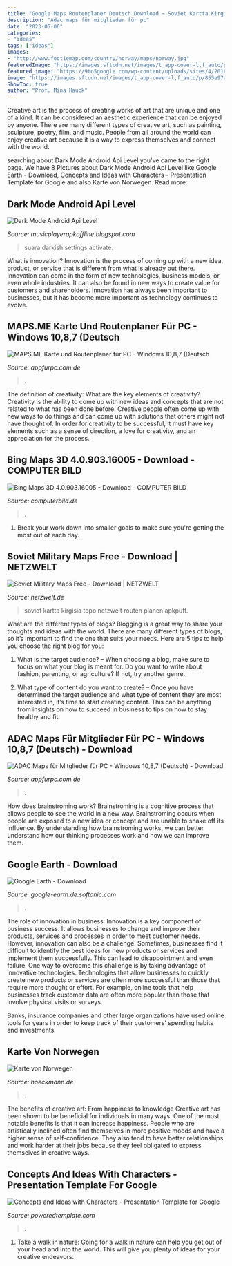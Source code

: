 ```yaml
---
title: "Google Maps Routenplaner Deutsch Download ~ Soviet Kartta Kirgisia Topo Netzwelt Routen Planen Apkpuff"
description: "Adac maps für mitglieder für pc"
date: "2023-05-06"
categories:
- "ideas"
tags: ["ideas"]
images:
- "http://www.footiemap.com/country/norway/maps/norway.jpg"
featuredImage: "https://images.sftcdn.net/images/t_app-cover-l,f_auto/p/855e97a8-96d0-11e6-9c2c-00163ed833e7/1565871259/google-earth-screenshot.jpg"
featured_image: "https://9to5google.com/wp-content/uploads/sites/4/2018/12/android_dark_mode_theme_night_1.jpg"
image: "https://images.sftcdn.net/images/t_app-cover-l,f_auto/p/855e97a8-96d0-11e6-9c2c-00163ed833e7/1565871259/google-earth-screenshot.jpg"
ShowToc: true
author: "Prof. Mina Hauck"
---
```



Creative art is the process of creating works of art that are unique and one of a kind. It can be considered an aesthetic experience that can be enjoyed by anyone. There are many different types of creative art, such as painting, sculpture, poetry, film, and music. People from all around the world can enjoy creative art because it is a way to express themselves and connect with the world.

	

		
searching about Dark Mode Android Api Level you've came to the right page. We have 8 Pictures about Dark Mode Android Api Level like Google Earth - Download, Concepts and Ideas with Characters - Presentation Template for Google and also Karte von Norwegen. Read more:
		
    
## Dark Mode Android Api Level

<img loading=lazy src="https://9to5google.com/wp-content/uploads/sites/4/2018/12/android_dark_mode_theme_night_1.jpg" onerror="this.onerror=null;this.src='https://tse1.mm.bing.net/th?id=OIP.p3-Tl-kXtmwu8VNse4ov-AHaDt&amp;pid=15.1';" alt="Dark Mode Android Api Level">

_Source: musicplayerapkoffline.blogspot.com_

>suara darkish settings activate. 

	

What is innovation?
Innovation is the process of coming up with a new idea, product, or service that is different from what is already out there. Innovation can come in the form of new technologies, business models, or even whole industries. It can also be found in new ways to create value for customers and shareholders. Innovation has always been important to businesses, but it has become more important as technology continues to evolve.

    
## MAPS.ME Karte Und Routenplaner Für PC - Windows 10,8,7 (Deutsch

<img loading=lazy src="https://is5-ssl.mzstatic.com/image/thumb/Purple123/v4/90/d0/2f/90d02ff1-e020-7db0-13c9-a13f23628db7/mzl.lgpemhqd.png/696x696bb.png" onerror="this.onerror=null;this.src='https://tse3.mm.bing.net/th?id=OIP.EB67BtKy3Xt8Y0Daw3j2HwAAAA&amp;pid=15.1';" alt="MAPS.ME Karte und Routenplaner für PC - Windows 10,8,7 (Deutsch">

_Source: appfurpc.com.de_

>. 

	

The definition of creativity: What are the key elements of creativity?
Creativity is the ability to come up with new ideas and concepts that are not related to what has been done before. Creative people often come up with new ways to do things and can come up with solutions that others might not have thought of. In order for creativity to be successful, it must have key elements such as a sense of direction, a love for creativity, and an appreciation for the process.

    
## Bing Maps 3D 4.0.903.16005 - Download - COMPUTER BILD

<img loading=lazy src="https://i.computer-bild.de/imgs/2/5/7/3/6/4/8/Screenshot-1-Bing-Maps-3D-768x576-1dbd33e2d0e2d201.jpg" onerror="this.onerror=null;this.src='https://tse4.mm.bing.net/th?id=OIP.Hb0z4tDi0gFihom_JkFf9AHaFj&amp;pid=15.1';" alt="Bing Maps 3D 4.0.903.16005 - Download - COMPUTER BILD">

_Source: computerbild.de_

>. 

	

1. Break your work down into smaller goals to make sure you're getting the most out of each day. 

    
## Soviet Military Maps Free - Download | NETZWELT

<img loading=lazy src="https://img.netzwelt.de/dw1200_dh675_sw1600_sh900_sx0_sy0_sr16x9_nu0/picture/original/2017/09/pro-version-soviet-military-maps-routen-planen-speichern-217189.png" onerror="this.onerror=null;this.src='https://tse1.mm.bing.net/th?id=OIP.cMIdnov2lp8s7kFMo5peKAHaEK&amp;pid=15.1';" alt="Soviet Military Maps Free - Download | NETZWELT">

_Source: netzwelt.de_

>soviet kartta kirgisia topo netzwelt routen planen apkpuff. 

	

What are the different types of blogs?
Blogging is a great way to share your thoughts and ideas with the world. There are many different types of blogs, so it’s important to find the one that suits your needs. Here are 5 tips to help you choose the right blog for you: 
1. What is the target audience? – When choosing a blog, make sure to focus on what your blog is meant for. Do you want to write about fashion, parenting, or agriculture? If not, try another genre. 

2. What type of content do you want to create? – Once you have determined the target audience and what type of content they are most interested in, it’s time to start creating content. This can be anything from insights on how to succeed in business to tips on how to stay healthy and fit. 


    
## ADAC Maps Für Mitglieder Für PC - Windows 10,8,7 (Deutsch) - Download

<img loading=lazy src="https://is4-ssl.mzstatic.com/image/thumb/Purple113/v4/9e/99/ba/9e99ba5c-5f4d-2f91-601d-b3f672338ed7/pr_source.jpg/392x696bb.jpg" onerror="this.onerror=null;this.src='https://tse2.mm.bing.net/th?id=OIP.JBz6tS-X5RWztJvLNTn3zAAAAA&amp;pid=15.1';" alt="ADAC Maps für Mitglieder für PC - Windows 10,8,7 (Deutsch) - Download">

_Source: appfurpc.com.de_

>. 

	

How does brainstroming work?
Brainstroming is a cognitive process that allows people to see the world in a new way. Brainstroming occurs when people are exposed to a new idea or concept and are unable to shake off its influence. By understanding how brainstroming works, we can better understand how our thinking processes work and how we can improve them.

    
## Google Earth - Download

<img loading=lazy src="https://images.sftcdn.net/images/t_app-cover-l,f_auto/p/855e97a8-96d0-11e6-9c2c-00163ed833e7/1565871259/google-earth-screenshot.jpg" onerror="this.onerror=null;this.src='https://tse3.mm.bing.net/th?id=OIP.M9WO55056nfUw5hmxbO3QwHaFf&amp;pid=15.1';" alt="Google Earth - Download">

_Source: google-earth.de.softonic.com_

>. 

	

The role of innovation in business:
Innovation is a key component of business success. It allows businesses to change and improve their products, services and processes in order to meet customer needs. However, innovation can also be a challenge. Sometimes, businesses find it difficult to identify the best ideas for new products or services and implement them successfully. This can lead to disappointment and even failure.
One way to overcome this challenge is by taking advantage of innovative technologies. Technologies that allow businesses to quickly create new products or services are often more successful than those that require more thought or effort. For example, online tools that help businesses track customer data are often more popular than those that involve physical visits or surveys.

Banks, insurance companies and other large organizations have used online tools for years in order to keep track of their customers’ spending habits and investments.

    
## Karte Von Norwegen

<img loading=lazy src="http://www.footiemap.com/country/norway/maps/norway.jpg" onerror="this.onerror=null;this.src='https://tse2.mm.bing.net/th?id=OIP.51P5XyOr8l9nZtpzMgEbkQHaIy&amp;pid=15.1';" alt="Karte von Norwegen">

_Source: hoeckmann.de_

>. 

	

The benefits of creative art: From happiness to knowledge
Creative art has been shown to be beneficial for individuals in many ways. One of the most notable benefits is that it can increase happiness. People who are artistically inclined often find themselves in more positive moods and have a higher sense of self-confidence. They also tend to have better relationships and work harder at their jobs because they feel obligated to express themselves in creative ways.

    
## Concepts And Ideas With Characters - Presentation Template For Google

<img loading=lazy src="https://i.poweredtemplates.com/p/dg/02/186/ppt_slide_166_14.jpg" onerror="this.onerror=null;this.src='https://tse3.mm.bing.net/th?id=OIP.eiIbUOokjNfO-SnsyLGy-QAAAA&amp;pid=15.1';" alt="Concepts and Ideas with Characters - Presentation Template for Google">

_Source: poweredtemplate.com_

>. 

	

1) Take a walk in nature: Going for a walk in nature can help you get out of your head and into the world. This will give you plenty of ideas for your creative endeavors.

